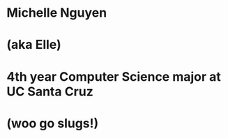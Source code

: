 # Michelle Nguyen
# (aka Elle)

# 4th year Computer Science major at UC Santa Cruz
# (woo go slugs!)